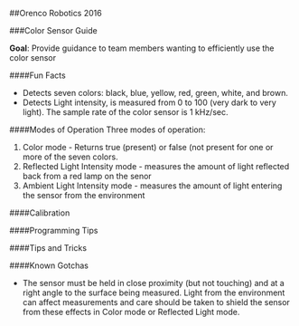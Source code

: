##Orenco Robotics 2016

###Color Sensor Guide

**Goal**: Provide guidance to team members wanting to efficiently use the color sensor

####Fun Facts

* Detects seven colors: black, blue, yellow, red, green, white, and brown. 
* Detects Light intensity, is measured from 0 to 100 (very dark to very light). The sample rate of the color sensor is 1 kHz/sec.

####Modes of Operation
Three modes of operation:

1.	Color mode - Returns true (present) or false (not present for one or more of the seven colors.
2.	Reflected Light Intensity mode - measures the amount of light reflected back from a red lamp on the senor
3.	Ambient Light Intensity mode - measures the amount of light entering the sensor from the environment

####Calibration

####Programming Tips

####Tips and Tricks

####Known Gotchas
* The sensor must be held in close proximity (but not touching) and at a right angle to the surface being measured. Light from the environment can affect measurements and care should be taken to shield the sensor from these effects in Color mode or Reflected Light mode.
